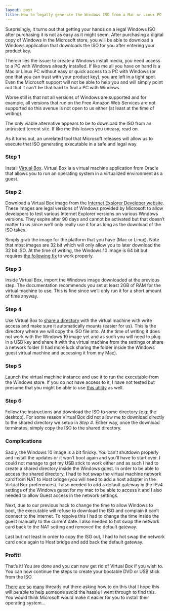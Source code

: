 ```yaml
---
layout: post
title: How to legally generate the Windows ISO from a Mac or Linux PC
---
```

Surprisingly, it turns out that getting your hands on a legal Windows ISO after purchasing it is not as easy as it might seem. After purchasing a digital copy of Windows in the Microsoft store, you will be able to download a Windows application that downloads the ISO for you after entering your product key.

Therein lies the issue: to create a Windows install media, you need access to a PC with Windows already installed. If like me all you have on hand is a Mac or Linux PC without easy or quick access to a PC with Windows (or one that you can trust with your product key), you are left in a tight spot. Even the Microsoft support will not be able to help you and will simply point out that it can’t be that hard to find a PC with Windows.

Worse still is that not all versions of Windows are supported and for example, all versions that run on the Free Amazon Web Services are not supported so this avenue is not open to us either (at least at the time of writing).

The only viable alternative appears to be to download the ISO from an untrusted torrent site. If like me this leaves you uneasy, read on.

As it turns out, an unrelated tool that Microsoft releases will allow us to execute that ISO generating executable in a safe and legal way.

### Step 1

Install [Virtual Box](https://www.virtualbox.org/). Virtual Box is a virtual machine application from Oracle that allows you to run an operating system in a virtualized environment as a guest.

### Step 2

Download a Virtual Box image from the [Internet Explorer Developer website](https://developer.microsoft.com/en-us/microsoft-edge/tools/vms/). These images are legal versions of Windows provided by Microsoft to allow developers to test various Internet Explorer versions on various Windows versions. They expire after 90 days and cannot be activated but that doesn’t matter to us since we’ll only really use it for as long as the download of the ISO takes.

Simply grab the image for the platform that you have (Mac or Linux). Note that most images are 32 bit which will only allow you to later download the 32 bit ISO. At the time of writing, the Windows 10 image is 64 bit but requires [the following fix](https://stackoverflow.com/questions/30212542/the-ie11-windows-10-vm-for-virtualbox-on-osx-doesnt-start) to work properly.

### Step 3

Inside Virtual Box, import the Windows image downloaded at the previous step. The documentation recommends you set at least 2GB of RAM for the virtual machine to use. This is fine since we’ll only run it for a short amount of time anyway.

### Step 4

Use Virtual Box to [share a directory](https://www.virtualbox.org/manual/ch04.html#sharedfolders) with the virtual machine with write access and make sure it automatically mounts (easier for us). This is the directory where we will copy the ISO file into. At the time of writing it does not work with the Windows 10 image yet and as such you will need to plug in a USB key and share it with the virtual machine from the settings or share a network folder (I had more luck sharing the folder inside the Windows guest virtual machine and accessing it from my Mac).

### Step 5

Launch the virtual machine instance and use it to run the executable from the Windows store. If you do not have access to it, I have not tested but presume that you might be able to use [this utility](http://windows.microsoft.com/en-us/windows-8/create-reset-refresh-media) as well.

### Step 6

Follow the instructions and download the ISO to some directory (e.g: the desktop). For some reason Virtual Box did not allow me to download directly to the shared directory we setup in *Step 4*. Either way, once the download terminates, simply copy the ISO to the shared directory.

### Complications

Sadly, the Windows 10 image is a bit finicky. You can’t shutdown properly and install the updates or it won’t boot again and you’ll have to start over. I could not manage to get my USB stick to work either and as such I had to create a shared directory inside the Windows guest. In order to be able to access the shared directory, I had to hot swap the virtual machine network card from NAT to Host bridge (you will need to add a host adapter in the Virtual Box preferences). I also needed to add a default gateway in the IPv4 settings of the Windows guest for my mac to be able to access it and I also needed to allow Guest access in the network settings.

Next, due to our previous hack to change the time to allow Windows to boot, the executable will refuse to download the ISO and complain it can’t connect to the internet. To resolve this I had to change the time inside the guest manually to the current date. I also needed to hot swap the network card back to the NAT setting and removed the default gateway.

Last but not least in order to copy the ISO out, I had to hot swap the network card once again to Host bridge and add back the default gateway.

### Profit!

That’s it! You are done and you can now get rid of Virtual Box if you wish to. You can now continue the steps to create your bootable DVD or USB stick from the ISO.

[There](http://www.tomshardware.com/answers/id-1800781/windows-iso-file.html) [are](http://kb.parallels.com/en/121009) [so](http://log.maniacalrage.net/post/78047230047/how-to-install-windows-8-1-on-a-new-mac-pro) [many](http://forums.whirlpool.net.au/archive/2155844) threads out there asking how to do this that I hope this will be able to help someone avoid the hassle I went through to find this. You would think Microsoft would make it easier for you to install their operating system...

